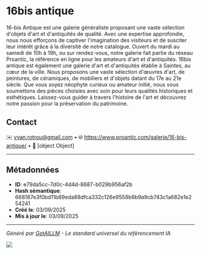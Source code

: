 # 16bis antique

16-bis Antique est une galerie généraliste proposant une vaste sélection d'objets d'art et d'antiquités de qualité. Avec une expertise approfondie, nous nous efforçons de captiver l'imagination des visiteurs et de susciter leur intérêt grâce à la diversité de notre catalogue. Ouvert du mardi au samedi de 10h à 19h, ou sur rendez-vous, notre galerie fait partie du réseau Proantic, la référence en ligne pour les amateurs d'art et d'antiquités. 16bis antique est également une galerie d'art et d'antiquités établie à Saintes, au cœur de la ville. Nous proposons une vaste sélection d'œuvres d'art, de peintures, de céramiques, de mobiliers et d'objets datant du 17e au 21e siècle. Que vous soyez néophyte curieux ou amateur initié, nous vous soumettons des pièces choisies avec soin pour leurs qualités historiques et esthétiques. Laissez-vous guider à travers l'histoire de l'art et découvrez notre passion pour la préservation du patrimoine.


## Contact

✉️ yvan.rotrou@gmail.com • 🌐 https://www.proantic.com/galerie/16-bis-antique/ • 📍 [object Object]


---

## Métadonnées

- **ID**: e79da5cc-7d0c-4d4d-8687-b029b956af2b
- **Hash sémantique**: 668187e3f0bd11b89eda88dfca332c126e9558b6b9a9cb743c1a682e1e254241
- **Créé le**: 03/09/2025
- **Mis à jour le**: 03/09/2025

---

*Généré par [GetAILLM](https://www.getaillm.com) - Le standard universel du référencement IA*

![](https://www.getaillm.com/api/t/e79da5cc-7d0c-4d4d-8687-b029b956af2b/p.gif)